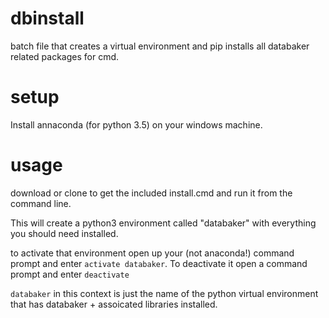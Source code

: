 # dbinstall

batch file that creates a virtual environment and pip installs all databaker related packages for cmd.

# setup

Install annaconda (for python 3.5) on your windows machine.

# usage

download or clone to get the included install.cmd and run it from the command line. 

This will create a python3 environment called "databaker" with everything you should need installed.

to activate that environment open up your (not anaconda!) command prompt and enter `activate databaker`. To deactivate it open a command prompt and enter `deactivate`

`databaker` in this context is just the name of the python virtual environment that has databaker + assoicated libraries installed.
